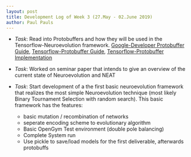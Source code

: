 ```yaml
---
layout: post
title: Development Log of Week 3 (27.May - 02.June 2019)
author: Paul Pauls
---
```



* _Task_: Read into Protobuffers and how they will be used in the Tensorflow-Neuroevolution framework. [Google-Developer Protobuffer Guide](https://developers.google.com/protocol-buffers/), [Tensorflow-Protobuffer Guide](https://www.tensorflow.org/guide/extend/model_files), [Tensorflow-Protobuffer Implementation](https://github.com/tensorflow/tensorflow/tree/master/tensorflow/core/protobuf)


* _Task_: Worked on seminar paper that intends to give an overview of the current state of Neuroevolution and NEAT


* _Task_: Start development of a the first basic neuroevolution framework that realizes the most simple Neuroevolution technique (most likely Binary Tournament Selection with random search). This basic framework has the features:
  - basic mutation / recombination of networks
  - seperate encoding scheme to evolutionary algorithm
  - Basic OpenGym Test environment (double pole balancing)
  - Complete System run
  - Use pickle to save/load models for the first deliverable, afterwards protobuffs

